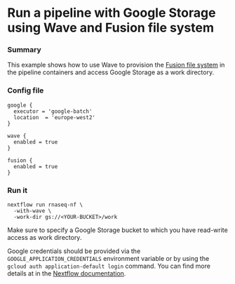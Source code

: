# Run a pipeline with Google Storage using Wave and Fusion file system

### Summary

This example shows how to use Wave to provision the [Fusion file system](https://www.nextflow.io/docs/latest/fusion.html) 
in the pipeline containers and access Google Storage as a work directory.

### Config file 

```
google {
  executor = 'google-batch'
  location  = 'europe-west2'
}

wave {
  enabled = true
}

fusion {
  enabled = true
}

```

### Run it 

```
nextflow run rnaseq-nf \
  -with-wave \
  -work-dir gs://<YOUR-BUCKET>/work
```

Make sure to specify a Google Storage bucket to which you have read-write access as work directory. 

Google credentials should be provided via the `GOOGLE_APPLICATION_CREDENTIALS` environment variable
or by using the `gcloud auth application-default login` command. You can find more details at in the 
[Nextflow documentation](https://www.nextflow.io/docs/latest/google.html#credentials).


